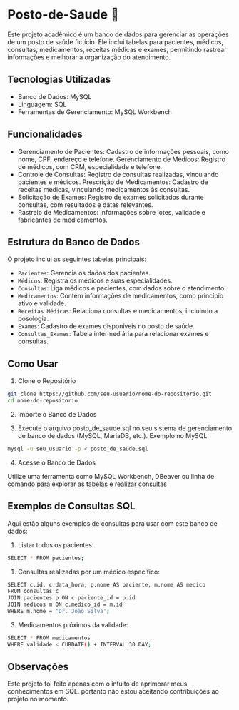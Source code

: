 # Posto-de-Saude 🏥

Este projeto acadêmico é um banco de dados para gerenciar as operações de um posto de saúde fictício. Ele inclui tabelas para pacientes, médicos, consultas, medicamentos, receitas médicas e exames, permitindo rastrear informações e melhorar a organização do atendimento.

## Tecnologias Utilizadas
  - Banco de Dados: MySQL
  - Linguagem: SQL
  - Ferramentas de Gerenciamento: MySQL Workbench

## Funcionalidades
  - Gerenciamento de Pacientes: Cadastro de informações pessoais, como nome, CPF, endereço e telefone.
Gerenciamento de Médicos: Registro de médicos, com CRM, especialidade e telefone.
  - Controle de Consultas: Registro de consultas realizadas, vinculando pacientes e médicos.
Prescrição de Medicamentos: Cadastro de receitas médicas, vinculando medicamentos às consultas.
  - Solicitação de Exames: Registro de exames solicitados durante consultas, com resultados e datas relevantes.
  - Rastreio de Medicamentos: Informações sobre lotes, validade e fabricantes de medicamentos.

## Estrutura do Banco de Dados
O projeto inclui as seguintes tabelas principais:

  - `Pacientes`: Gerencia os dados dos pacientes.
  - `Médicos`: Registra os médicos e suas especialidades.
  - `Consultas`: Liga médicos e pacientes, com dados sobre o atendimento.
  - `Medicamentos`: Contém informações de medicamentos, como princípio ativo e validade.
  - `Receitas Médicas`: Relaciona consultas e medicamentos, incluindo a posologia.
  - `Exames`: Cadastro de exames disponíveis no posto de saúde.
  - `Consultas_Exames`: Tabela intermediária para relacionar exames e consultas.

## Como Usar
1. Clone o Repositório

```bash
git clone https://github.com/seu-usuario/nome-do-repositorio.git
cd nome-do-repositorio
```
2. Importe o Banco de Dados

3. Execute o arquivo posto_de_saude.sql no seu sistema de gerenciamento de banco de dados (MySQL, MariaDB, etc.).
Exemplo no MySQL:
```bash
mysql -u seu_usuario -p < posto_de_saude.sql
```
4. Acesse o Banco de Dados

Utilize uma ferramenta como MySQL Workbench, DBeaver ou linha de comando para explorar as tabelas e realizar consultas

## Exemplos de Consultas SQL
Aqui estão alguns exemplos de consultas para usar com este banco de dados:

1. Listar todos os pacientes:
```bash
SELECT * FROM pacientes;
```
1. Consultas realizadas por um médico específico:
```bash
SELECT c.id, c.data_hora, p.nome AS paciente, m.nome AS medico
FROM consultas c
JOIN pacientes p ON c.paciente_id = p.id
JOIN medicos m ON c.medico_id = m.id
WHERE m.nome = 'Dr. João Silva';
```
3. Medicamentos próximos da validade:
```bash
SELECT * FROM medicamentos
WHERE validade < CURDATE() + INTERVAL 30 DAY;
```

## Observações
Este projeto foi feito apenas com o intuito de aprimorar meus conhecimentos em SQL. portanto não estou aceitando contribuições ao projeto no momento.
